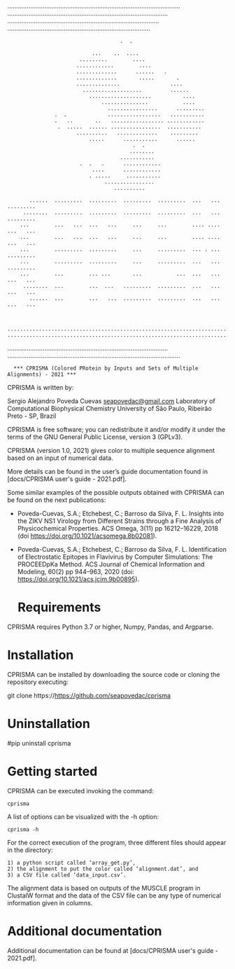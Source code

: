 ..................................................................................................
  ...........................................................................................
    ......................................................................................
	  .................................................................................
                                   														    
                                        .  .                        
                                                                    
                               ...    ..  ....                      
                           .........        ....                    
                          ............        ....                  
                          .............      ......   .             
                          .............       .....       .         
                          ..............                ....        
                            ...................         ......      
                              ....................          ....    
                                  ...............           ....  
                                    ................      ......... 
                   .  .             .................   ........... 
                   .   ..       ..   ................. ............ 
                    .  .....  ...... ................  ...........  
                          ..........   .............    .........   
                              .....      ...........      ......    
                                            .  .                    
                                           ........                 
                                        ...........               
                           .  .   .      ............               
                               ....      ............               
                              . .....     ...........               
                                   ................                 
                                      ..........                    
                                            	
           ......  .........  .........  .........  .........  ...   ...  .........        	
         ........  .........  .........  .........  .........  ...   ...  .........        	
        ...        ...   ...  ...   ...     ...     ...        .... ....  ...   ...        	
        ...        ...   ...  ...   ...     ...     ...        .... ....  ...   ...        	
        ...        .........  .........     ...     .........  ... . ...  .........        	
        ...        .........  .........     ...     .........  ...   ...  .........        	
        ...        ...        ... ...       ...           ...  ...   ...  ...   ...        	
         ........  ...        ...  ...   .........  .........  ...   ...  ...   ...        	
           ......  ...        ...   ...  .........  .........  ...   ...  ...   ...        	
   

	  .................................................................................
    ......................................................................................
  ...........................................................................................
..................................................................................................

      *** CPRISMA (Colored PRotein by Inputs and Sets of Multiple Alignments) - 2021 ***

CPRISMA is written by:

Sergio Alejandro Poveda Cuevas
seapovedac@gmail.com
Laboratory of Computational Biophysical Chemistry 
University of São Paulo, Ribeirão Preto - SP, Brazil

CPRISMA is free software; you can redistribute it and/or modify it under the terms of the
GNU General Public License, version 3 (GPLv3).

CPRISMA (version 1.0, 2021) gives color to multiple sequence alignment based on an 
input of numerical data.

More details can be found in the user’s guide documentation found in [docs/CPRISMA user's guide - 2021.pdf].

Some similar examples of the possible outputs obtained with CPRISMA can be found 
on the next publications:

* Poveda-Cuevas, S.A.; Etchebest, C.; Barroso da Silva, F. L. Insights into the ZIKV NS1 Virology from 
Different Strains through a Fine Analysis of Physicochemical Properties. ACS Omega, 3(11) 
pp 16212–16229, 2018 (doi https://doi.org/10.1021/acsomega.8b02081).

* Poveda-Cuevas, S.A.; Etchebest, C.; Barroso da Silva, F. L. Identification of Electrostatic Epitopes 
in Flavivirus by Computer Simulations: The PROCEEDpKa Method. ACS Journal of Chemical Information and Modeling, 
60(2) pp 944–963, 2020 (doi: https://doi.org/10.1021/acs.jcim.9b00895).

   # Requirements    #

CPRISMA requires Python 3.7 or higher, Numpy, Pandas, and Argparse.

   # Installation    #

CPRISMA can be installed by downloading the source code or cloning the repository executing:

git clone https://https://github.com/seapovedac/cprisma

   # Uninstallation    #

#pip uninstall cprisma

   # Getting started    #

CPRISMA can be executed invoking the command:

	cprisma

A list of options can be visualized with the -h option:
	
	cprisma -h

For the correct execution of the program, three different files should appear in the directory: 

	1) a python script called ‘array_get.py’, 
	2) the alignment to put the color called ‘alignment.dat’, and 
	3) a CSV file called ‘data_input.csv’.

The alignment data is based on outputs of the MUSCLE program in ClustalW format and the data of the CSV
file can be any type of numerical information given in columns.

   # Additional documentation    #

Additional documentation can be found at [docs/CPRISMA user's guide - 2021.pdf].
